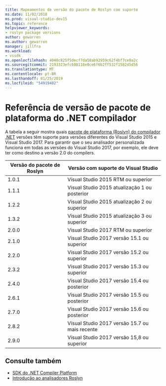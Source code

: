 ```yaml
---
title: Mapeamentos de versão do pacote de Roslyn com suporte
ms.date: 11/02/2018
ms.prod: visual-studio-dev15
ms.topic: reference
helpviewer_keywords:
- roslyn package versions
author: gewarren
ms.author: gewarren
manager: jillfra
ms.workload:
- vssdk
ms.openlocfilehash: 4040c825f5decf7da58ab92959c62f4bf7ce0a2c
ms.sourcegitcommit: 2193323efc608118e0ce6f6b2ff532f158245d56
ms.translationtype: MT
ms.contentlocale: pt-BR
ms.lasthandoff: 01/25/2019
ms.locfileid: "54919402"
---
```

# <a name="net-compiler-platform-package-version-reference"></a>Referência de versão de pacote de plataforma do .NET compilador

A tabela a seguir mostra quais [pacote de plataforma (Roslyn) do compilador .NET](https://www.nuget.org/packages/Microsoft.Net.Compilers/) versões têm suporte para versões diferentes do Visual Studio 2015 e Visual Studio 2017. Para garantir que o seu analisador personalizada funciona em todas as versões do Visual Studio 2017, por exemplo, ele deve ter como destino a versão 2.0 do compilers.

| Versão do pacote de Roslyn | Versão com suporte do Visual Studio |
| - | - |
| 1.0.1 | Visual Studio 2015 RTM ou superior |
| 1.1.1 | Visual Studio 2015 atualização 1 ou posterior |
| 1.2.2 | Visual Studio 2015 atualização 2 ou superior |
| 1.3.2 | Visual Studio 2015 atualização 3 ou superior |
| 2.0.0 | Visual Studio 2017 RTM ou superior |
| 2.1.0 | Visual Studio 2017 versão 15.1 ou superior |
| 2.2.0 | Visual Studio 2017 versão 15.2 ou superior |
| 2.3.2 | Visual Studio 2017 versão 15.3 ou superior |
| 2.4.0 | Visual Studio 2017 versão 15.4 ou posterior |
| 2.6.1 | Visual Studio 2017 versão 15.5 ou posterior |
| 2.7.0 | Visual Studio 2017 versão 15.6 ou posterior |
| 2.8.2 | Visual Studio 2017 versão 15.7 ou mais recente |
| 2.9.0 | Visual Studio 2017 versão 15,8 ou superior |

## <a name="see-also"></a>Consulte também

- [SDK do .NET Compiler Platform](/dotnet/csharp/roslyn-sdk/)
- [Introdução ao analisadores Roslyn](getting-started-with-roslyn-analyzers.md)